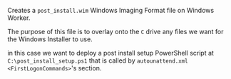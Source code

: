 Creates a `post_install.wim` Windows Imaging Format file on Windows Worker.

The purpose of this file is to overlay onto the `C` drive any files we want for the Windows Installer to use.

in this case we want to deploy a post install setup PowerShell script at `C:\post_install_setup.ps1` that is called by `autounattend.xml` `<FirstLogonCommands>`'s section.
